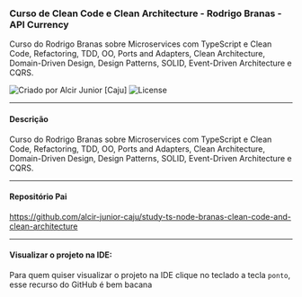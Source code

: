 ### Curso de Clean Code e Clean Architecture - Rodrigo Branas - API Currency

Curso do Rodrigo Branas sobre Microservices com TypeScript e Clean Code, Refactoring, TDD, OO, Ports and Adapters, Clean Architecture, Domain-Driven Design, Design Patterns, SOLID, Event-Driven Architecture e CQRS.

<div>
    <img alt="Criado por Alcir Junior [Caju]" src="https://img.shields.io/badge/criado%20por-Alcir Junior [Caju]-%23f08700">
    <img alt="License" src="https://img.shields.io/badge/license-MIT-%23f08700">
</div>

---

#### Descrição

Curso do Rodrigo Branas sobre Microservices com TypeScript e Clean Code, Refactoring, TDD, OO, Ports and Adapters, Clean Architecture, Domain-Driven Design, Design Patterns, SOLID, Event-Driven Architecture e CQRS.

---

#### Repositório Pai
https://github.com/alcir-junior-caju/study-ts-node-branas-clean-code-and-clean-architecture

---

#### Visualizar o projeto na IDE:

Para quem quiser visualizar o projeto na IDE clique no teclado a tecla `ponto`, esse recurso do GitHub é bem bacana
